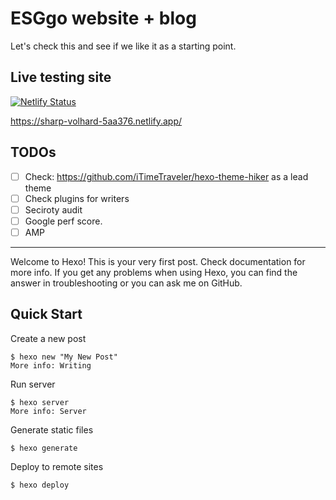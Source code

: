 # ESGgo website + blog

Let's check this and see if we like it as a starting point.

## Live testing site
[![Netlify Status](https://api.netlify.com/api/v1/badges/a3658f97-1340-4871-8b5a-113c2330c021/deploy-status)](https://app.netlify.com/sites/sharp-volhard-5aa376/deploys)

https://sharp-volhard-5aa376.netlify.app/
 
## TODOs

* [ ] Check: https://github.com/iTimeTraveler/hexo-theme-hiker as a lead theme
* [ ] Check plugins for writers
* [ ] Seciroty audit
* [ ] Google perf score.
* [ ] AMP

-----

Welcome to Hexo! This is your very first post. Check documentation for more info. If you get any problems when using Hexo, you can find the answer in troubleshooting or you can ask me on GitHub.

## Quick Start
Create a new post
```
$ hexo new "My New Post"
More info: Writing
```

Run server
```
$ hexo server
More info: Server
```

Generate static files
```
$ hexo generate
```

Deploy to remote sites
```
$ hexo deploy
```